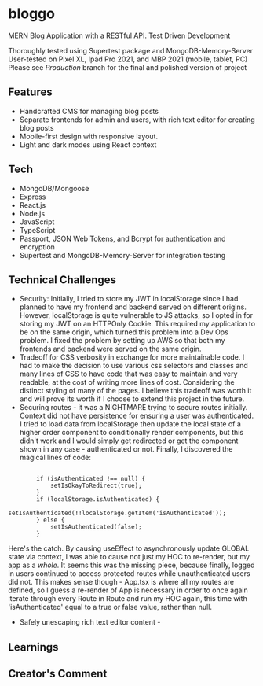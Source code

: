# bloggo
MERN Blog Application with a RESTful API. Test Driven Development

Thoroughly tested using Supertest package and MongoDB-Memory-Server
User-tested on Pixel XL, Ipad Pro 2021, and MBP 2021 (mobile, tablet, PC)
Please see *Production* branch for the final and polished version of project

## Features

 * Handcrafted CMS for managing blog posts
 * Separate frontends for admin and users, with rich text editor for creating blog posts
 * Mobile-first design with responsive layout.
 * Light and dark modes using React context 
## Tech 

* MongoDB/Mongoose 
* Express 
* React.js 
* Node.js 
* JavaScript
* TypeScript
* Passport, JSON Web Tokens, and Bcrypt for authentication and encryption
* Supertest and MongoDB-Memory-Server for integration testing

## Technical Challenges 
 
* Security: Initially, I tried to store my JWT in localStorage since 
I had planned to have my frontend and backend served on different 
origins. However, localStorage is quite vulnerable to JS attacks, so I
opted in for storing my JWT on an HTTPOnly Cookie. This required 
my application to be on the same origin, which turned this problem 
into a Dev Ops problem. I fixed the problem by setting up AWS so that 
both my frontends and backend were served on the same origin. 
* Tradeoff for CSS verbosity in exchange for more maintainable code. I had to make the decision to use various css selectors and classes and many lines of CSS to have code that was easy to maintain and very readable, at the cost of writing more lines of cost. Considering the distinct styling of many of the pages. I believe this tradeoff was worth it and will prove its worth if I choose to extend this project in the future. 
* Securing routes - it was a NIGHTMARE trying to secure routes initially. Context did not have persistence for ensuring a user was authenticated. I tried to load data from localStorage then update the local state of a higher order component to conditionally render components, but this didn't work and I would simply get redirected or 
get the component shown in any case - authenticated or not. Finally, I discovered 
the magical lines of code: 

```

        if (isAuthenticated !== null) { 
            setIsOkayToRedirect(true);
        }
        if (localStorage.isAuthenticated) {
            setIsAuthenticated(!!localStorage.getItem('isAuthenticated'));
        } else {
            setIsAuthenticated(false);
        }
```

Here's the catch. By causing useEffect to asynchronously update GLOBAL state via context, I was able to cause not just my HOC to re-render, but my app as a *whole*. It seems this was the missing piece, because finally, logged in users continued to access protected routes while unauthenticated users did not. This makes sense though - App.tsx is where all my routes are defined, so I guess a re-render of App is necessary in order to once again iterate through every Route in Route and run my HOC again, this time with 'isAuthenticated' equal to a true or false value, rather than null. 

* Safely unescaping rich text editor content - 

## Learnings 

## Creator's Comment
